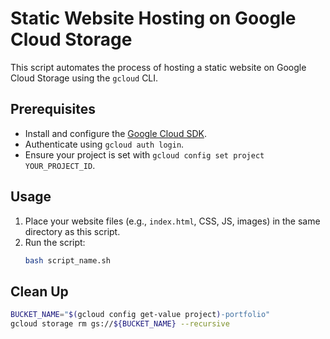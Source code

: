 # Static Website Hosting on Google Cloud Storage

This script automates the process of hosting a static website on Google Cloud Storage using the `gcloud` CLI.

## Prerequisites
- Install and configure the [Google Cloud SDK](https://cloud.google.com/sdk/docs/install).
- Authenticate using `gcloud auth login`.
- Ensure your project is set with `gcloud config set project YOUR_PROJECT_ID`.

## Usage
1. Place your website files (e.g., `index.html`, CSS, JS, images) in the same directory as this script.
2. Run the script:
   ```bash
   bash script_name.sh
   ```
## Clean Up
   ```bash
   BUCKET_NAME="$(gcloud config get-value project)-portfolio"
   gcloud storage rm gs://${BUCKET_NAME} --recursive
   ```
